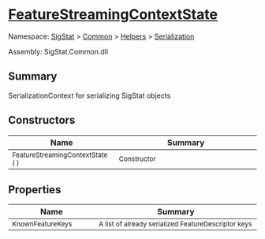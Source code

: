 # [FeatureStreamingContextState](./FeatureStreamingContextState.md)

Namespace: [SigStat]() > [Common](./../../README.md) > [Helpers](./../README.md) > [Serialization](./README.md)

Assembly: SigStat.Common.dll

## Summary
SerializationContext for serializing SigStat objects

## Constructors

| Name<a href="#"><img width=160></a> | Summary<a href="#"><img width=475></a> | 
| --- | --- | 
| <sub>FeatureStreamingContextState (  )</sub>| <sub>Constructor</sub>| <br>


## Properties

| Name<a href="#"><img width=160></a> | Summary<a href="#"><img width=475></a> | 
| --- | --- | 
| <sub>KnownFeatureKeys</sub>| <sub>A list of already serialized FeatureDescriptor keys</sub>| <br>


